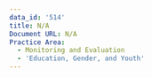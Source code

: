 ```yaml
---
data_id: '514'
title: N/A
Document URL: N/A
Practice Area:
  - Monitoring and Evaluation
  - 'Education, Gender, and Youth'
---
```

